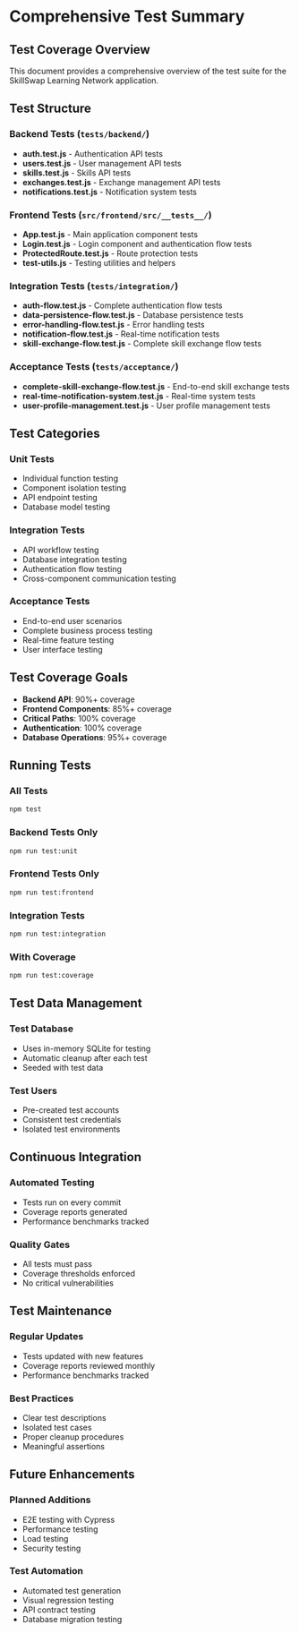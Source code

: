 # Comprehensive Test Summary

## Test Coverage Overview

This document provides a comprehensive overview of the test suite for the SkillSwap Learning Network application.

## Test Structure

### Backend Tests (`tests/backend/`)

- **auth.test.js** - Authentication API tests
- **users.test.js** - User management API tests
- **skills.test.js** - Skills API tests
- **exchanges.test.js** - Exchange management API tests
- **notifications.test.js** - Notification system tests

### Frontend Tests (`src/frontend/src/__tests__/`)

- **App.test.js** - Main application component tests
- **Login.test.js** - Login component and authentication flow tests
- **ProtectedRoute.test.js** - Route protection tests
- **test-utils.js** - Testing utilities and helpers

### Integration Tests (`tests/integration/`)

- **auth-flow.test.js** - Complete authentication flow tests
- **data-persistence-flow.test.js** - Database persistence tests
- **error-handling-flow.test.js** - Error handling tests
- **notification-flow.test.js** - Real-time notification tests
- **skill-exchange-flow.test.js** - Complete skill exchange flow tests

### Acceptance Tests (`tests/acceptance/`)

- **complete-skill-exchange-flow.test.js** - End-to-end skill exchange tests
- **real-time-notification-system.test.js** - Real-time system tests
- **user-profile-management.test.js** - User profile management tests

## Test Categories

### Unit Tests

- Individual function testing
- Component isolation testing
- API endpoint testing
- Database model testing

### Integration Tests

- API workflow testing
- Database integration testing
- Authentication flow testing
- Cross-component communication testing

### Acceptance Tests

- End-to-end user scenarios
- Complete business process testing
- Real-time feature testing
- User interface testing

## Test Coverage Goals

- **Backend API**: 90%+ coverage
- **Frontend Components**: 85%+ coverage
- **Critical Paths**: 100% coverage
- **Authentication**: 100% coverage
- **Database Operations**: 95%+ coverage

## Running Tests

### All Tests

```bash
npm test
```

### Backend Tests Only

```bash
npm run test:unit
```

### Frontend Tests Only

```bash
npm run test:frontend
```

### Integration Tests

```bash
npm run test:integration
```

### With Coverage

```bash
npm run test:coverage
```

## Test Data Management

### Test Database

- Uses in-memory SQLite for testing
- Automatic cleanup after each test
- Seeded with test data

### Test Users

- Pre-created test accounts
- Consistent test credentials
- Isolated test environments

## Continuous Integration

### Automated Testing

- Tests run on every commit
- Coverage reports generated
- Performance benchmarks tracked

### Quality Gates

- All tests must pass
- Coverage thresholds enforced
- No critical vulnerabilities

## Test Maintenance

### Regular Updates

- Tests updated with new features
- Coverage reports reviewed monthly
- Performance benchmarks tracked

### Best Practices

- Clear test descriptions
- Isolated test cases
- Proper cleanup procedures
- Meaningful assertions

## Future Enhancements

### Planned Additions

- E2E testing with Cypress
- Performance testing
- Load testing
- Security testing

### Test Automation

- Automated test generation
- Visual regression testing
- API contract testing
- Database migration testing

